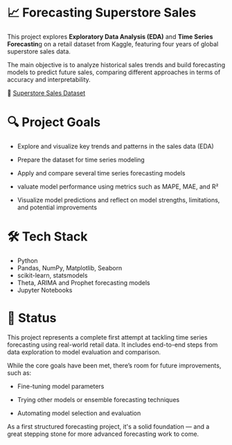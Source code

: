 # 📈 Forecasting Superstore Sales

This project explores **Exploratory Data Analysis (EDA)** and **Time Series Forecastin**g on a retail dataset from Kaggle, featuring four years of global superstore sales data.

The main objective is to analyze historical sales trends and build forecasting models to predict future sales, comparing different approaches in terms of accuracy and interpretability.

🔗 [Superstore Sales Dataset](https://www.kaggle.com/datasets/rohitsahoo/sales-forecasting/data)

# 🔍 Project Goals

- Explore and visualize key trends and patterns in the sales data (EDA)
  
- Prepare the dataset for time series modeling
  
- Apply and compare several time series forecasting models

- valuate model performance using metrics such as MAPE, MAE, and R²

- Visualize model predictions and reflect on model strengths, limitations, and potential improvements

# 🛠️ Tech Stack

- Python
- Pandas, NumPy, Matplotlib, Seaborn
- scikit-learn, statsmodels
- Theta, ARIMA and Prophet forecasting models
- Jupyter Notebooks

# 🚧 Status

This project represents a complete first attempt at tackling time series forecasting using real-world retail data. It includes end-to-end steps from data exploration to model evaluation and comparison.

While the core goals have been met, there’s room for future improvements, such as:

* Fine-tuning model parameters

* Trying other models or ensemble forecasting techniques

* Automating model selection and evaluation

As a first structured forecasting project, it's a solid foundation — and a great stepping stone for more advanced forecasting work to come.

